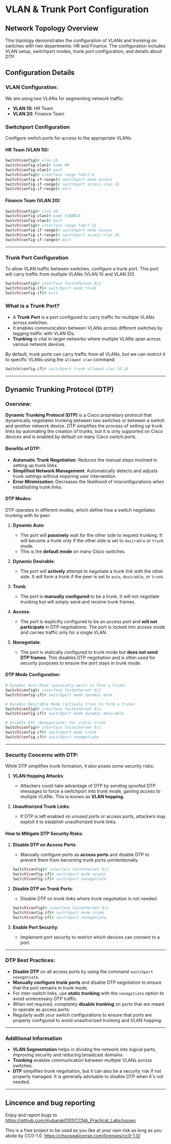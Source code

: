 
# VLAN & Trunk Port Configuration

## Network Topology Overview

This topology demonstrates the configuration of VLANs and trunking on switches with two departments: HR and Finance. The configuration includes VLAN setup, switchport modes, trunk port configuration, and details about DTP.


## Configuration Details

### VLAN Configuration:
We are using two VLANs for segmenting network traffic:

- **VLAN 10**: HR Team
- **VLAN 20**: Finance Team

### Switchport Configuration

Configure switch ports for access to the appropriate VLANs.

#### HR Team (VLAN 10):
```bash
Switch(config)# vlan 10
Switch(config-vlan)# name HR
Switch(config-vlan)# exit
Switch(config)# interface range fa0/2-6
Switch(config-if-range)# switchport mode access
Switch(config-if-range)# switchport access vlan 10
Switch(config-if-range)# exit
```

#### Finance Team (VLAN 20):
```bash
Switch(config)# vlan 20
Switch(config-vlan)# name FINANCE
Switch(config-vlan)# exit
Switch(config)# interface range fa0/7-11
Switch(config-if-range)# switchport mode access
Switch(config-if-range)# switchport access vlan 20
Switch(config-if-range)# exit
```

---

### Trunk Port Configuration

To allow VLAN traffic between switches, configure a trunk port. This port will carry traffic from multiple VLANs (VLAN 10 and VLAN 20).

```bash
Switch(config)# interface fastethernet 0/1
Switch(config-if)# switchport mode trunk
Switch(config-if)# exit
```

### What is a Trunk Port?

- A **Trunk Port** is a port configured to carry traffic for multiple VLANs across switches. 
- It enables communication between VLANs across different switches by tagging traffic with VLAN IDs.
- **Trunking** is vital in larger networks where multiple VLANs span across various network devices.

By default, trunk ports can carry traffic from all VLANs, but we can restrict it to specific VLANs using the `allowed vlan` command:
```bash
Switch(config-if)# switchport trunk allowed vlan 10,20
```

---

## Dynamic Trunking Protocol (DTP)

### Overview:

**Dynamic Trunking Protocol (DTP)** is a Cisco proprietary protocol that dynamically negotiates trunking between two switches or between a switch and another network device. DTP simplifies the process of setting up trunk links by automating the creation of trunks, but it is only supported on Cisco devices and is enabled by default on many Cisco switch ports.

#### Benefits of DTP:
- **Automatic Trunk Negotiation**: Reduces the manual steps involved in setting up trunk links.
- **Simplified Network Management**: Automatically detects and adjusts trunk settings without requiring user intervention.
- **Error Minimization**: Decreases the likelihood of misconfigurations when establishing trunk links.

#### DTP Modes:
DTP operates in different modes, which define how a switch negotiates trunking with its peer:

1. **Dynamic Auto**:
   - The port will **passively** wait for the other side to request trunking. It will become a trunk only if the other side is set to `desirable` or `trunk` mode.
   - This is the **default mode** on many Cisco switches.

2. **Dynamic Desirable**:
   - The port will **actively** attempt to negotiate a trunk link with the other side. It will form a trunk if the peer is set to `auto`, `desirable`, or `trunk`.

3. **Trunk**:
   - The port is **manually configured** to be a trunk. It will not negotiate trunking but will simply send and receive trunk frames.

4. **Access**:
   - The port is explicitly configured to be an access port and **will not participate** in DTP negotiations. The port is locked into access mode and carries traffic only for a single VLAN.

5. **Nonegotiate**:
   - The port is statically configured to trunk mode but **does not send DTP frames**. This disables DTP negotiation and is often used for security purposes to ensure the port stays in trunk mode.

#### DTP Mode Configuration:

```bash
# Dynamic Auto Mode (passively waits to form a trunk)
Switch(config)# interface fastethernet 0/1
Switch(config-if)# switchport mode dynamic auto

# Dynamic Desirable Mode (actively tries to form a trunk)
Switch(config)# interface fastethernet 0/1
Switch(config-if)# switchport mode dynamic desirable

# Disable DTP (Nonegotiate) for static trunk
Switch(config)# interface fastethernet 0/1
Switch(config-if)# switchport mode trunk
Switch(config-if)# switchport nonegotiate
```

---

### Security Concerns with DTP:

While DTP simplifies trunk formation, it also poses some security risks:

1. **VLAN Hopping Attacks**:
   - Attackers could take advantage of DTP by sending spoofed DTP messages to force a switchport into trunk mode, gaining access to multiple VLANs. This is known as **VLAN hopping**.

2. **Unauthorized Trunk Links**:
   - If DTP is left enabled on unused ports or access ports, attackers may exploit it to establish unauthorized trunk links.

#### How to Mitigate DTP Security Risks:

1. **Disable DTP on Access Ports**:
   - Manually configure ports as **access ports** and disable DTP to prevent them from becoming trunk ports unintentionally.
   ```bash
   Switch(config)# interface fastethernet 0/2
   Switch(config-if)# switchport mode access
   Switch(config-if)# switchport nonegotiate
   ```

2. **Disable DTP on Trunk Ports**:
   - Disable DTP on trunk links where trunk negotiation is not needed.
   ```bash
   Switch(config)# interface fastethernet 0/1
   Switch(config-if)# switchport mode trunk
   Switch(config-if)# switchport nonegotiate
   ```

3. **Enable Port Security**:
   - Implement port security to restrict which devices can connect to a port.

---

### DTP Best Practices:

- **Disable DTP** on all access ports by using the command `switchport nonegotiate`.
- **Manually configure trunk ports** and disable DTP negotiation to ensure that the port remains in trunk mode.
- For inter-switch links, use **static trunking** with the `nonegotiate` option to avoid unnecessary DTP traffic.
- When not required, completely **disable trunking** on ports that are meant to operate as access ports.
- Regularly audit your switch configurations to ensure that ports are properly configured to avoid unauthorized trunking and VLAN hopping.


---

### Additional Information

- **VLAN Segmentation** helps in dividing the network into logical parts, improving security and reducing broadcast domains.
- **Trunking** enables communication between multiple VLANs across switches.
- **DTP** simplifies trunk negotiation, but it can also be a security risk if not properly managed. It is generally advisable to disable DTP when it's not needed.

---

## Lincence and bug reporting
Enjoy and report bugs to https://github.com/mubarak0101/CCNA_Practical_Labs/issues

This is a free project to be used as you like at your own risk as long as you abide by CC0-1.0. https://choosealicense.com/licenses/cc0-1.0/
